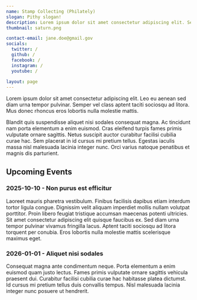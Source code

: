 ```yaml
---
name: Stamp Collecting (Philately)
slogan: Pithy slogan!
description: Lorem ipsum dolor sit amet consectetur adipiscing elit. Semper vel class aptent taciti sociosqu ad litora.
thumbnail: saturn.png

contact-email: jane.doe@gmail.gov
socials:
  twitter: /
  github: /
  facebook: /
  instagram: /
  youtube: /
  
layout: page
---
```


Lorem ipsum dolor sit amet consectetur adipiscing elit. Leo eu aenean sed diam urna tempor pulvinar. Semper vel class aptent taciti sociosqu ad litora. Mus donec rhoncus eros lobortis nulla molestie mattis. 

Blandit quis suspendisse aliquet nisi sodales consequat magna. Ac tincidunt nam porta elementum a enim euismod. Cras eleifend turpis fames primis vulputate ornare sagittis. Netus suscipit auctor curabitur facilisi cubilia curae hac. Sem placerat in id cursus mi pretium tellus. Egestas iaculis massa nisl malesuada lacinia integer nunc. Orci varius natoque penatibus et magnis dis parturient. 

## Upcoming Events

### 2025-10-10 - Non purus est efficitur 

Laoreet mauris pharetra vestibulum. Finibus facilisis dapibus etiam interdum tortor ligula congue. Dignissim velit aliquam imperdiet mollis nullam volutpat porttitor. Proin libero feugiat tristique accumsan maecenas potenti ultricies. Sit amet consectetur adipiscing elit quisque faucibus ex. Sed diam urna tempor pulvinar vivamus fringilla lacus. Aptent taciti sociosqu ad litora torquent per conubia. Eros lobortis nulla molestie mattis scelerisque maximus eget. 

### 2026-01-01 - Aliquet nisi sodales 

Consequat magna ante condimentum neque. Porta elementum a enim euismod quam justo lectus. Fames primis vulputate ornare sagittis vehicula praesent dui. Curabitur facilisi cubilia curae hac habitasse platea dictumst. Id cursus mi pretium tellus duis convallis tempus. Nisl malesuada lacinia integer nunc posuere ut hendrerit.

